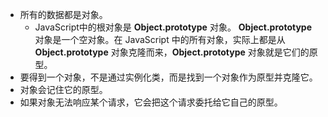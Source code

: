 - 所有的数据都是对象。
	- JavaScript中的根对象是 **Object.prototype** 对象。 **Object.prototype**  对象是一个空对象。在 JavaScript 中的所有对象，实际上都是从 **Object.prototype** 对象克隆而来，**Object.prototype**  对象就是它们的原型。
- 要得到一个对象，不是通过实例化类，而是找到一个对象作为原型并克隆它。
- 对象会记住它的原型。
- 如果对象无法响应某个请求，它会把这个请求委托给它自己的原型。